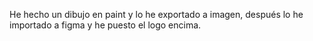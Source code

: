 He hecho un dibujo en paint y lo he exportado a imagen, después lo he importado a figma y he puesto el logo encima.
